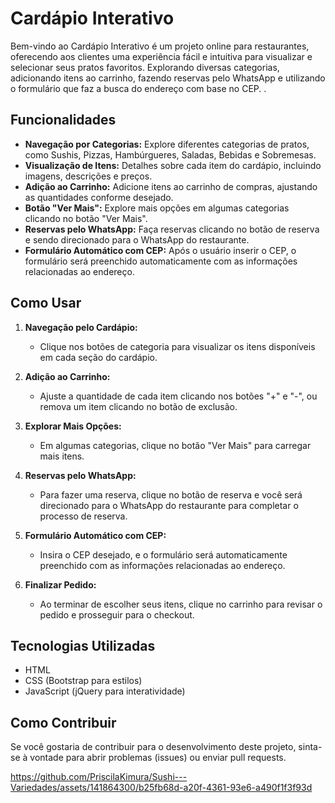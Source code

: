 # Cardápio Interativo

Bem-vindo ao Cardápio Interativo é um projeto online para restaurantes, oferecendo aos clientes uma experiência fácil e intuitiva para visualizar e selecionar seus pratos favoritos. Explorando diversas categorias, adicionando itens ao carrinho, fazendo reservas pelo WhatsApp e utilizando o formulário que faz a busca do endereço com base no CEP. 
.

## Funcionalidades

- **Navegação por Categorias:** Explore diferentes categorias de pratos, como Sushis, Pizzas, Hambúrgueres, Saladas, Bebidas e Sobremesas.
- **Visualização de Itens:** Detalhes sobre cada item do cardápio, incluindo imagens, descrições e preços.
- **Adição ao Carrinho:** Adicione itens ao carrinho de compras, ajustando as quantidades conforme desejado.
- **Botão "Ver Mais":** Explore mais opções em algumas categorias clicando no botão "Ver Mais".
- **Reservas pelo WhatsApp:** Faça reservas clicando no botão de reserva e sendo direcionado para o WhatsApp do restaurante.
- **Formulário Automático com CEP:** Após o usuário inserir o CEP, o formulário será preenchido automaticamente com as informações relacionadas ao endereço.

## Como Usar

1. **Navegação pelo Cardápio:**
   - Clique nos botões de categoria para visualizar os itens disponíveis em cada seção do cardápio.

2. **Adição ao Carrinho:**
   - Ajuste a quantidade de cada item clicando nos botões "+" e "-", ou remova um item clicando no botão de exclusão.

3. **Explorar Mais Opções:**
   - Em algumas categorias, clique no botão "Ver Mais" para carregar mais itens.

4. **Reservas pelo WhatsApp:**
   - Para fazer uma reserva, clique no botão de reserva e você será direcionado para o WhatsApp do restaurante para completar o processo de reserva.

5. **Formulário Automático com CEP:**
   - Insira o CEP desejado, e o formulário será automaticamente preenchido com as informações relacionadas ao endereço.

6. **Finalizar Pedido:**
   - Ao terminar de escolher seus itens, clique no carrinho para revisar o pedido e prosseguir para o checkout.
## Tecnologias Utilizadas

- HTML
- CSS (Bootstrap para estilos)
- JavaScript (jQuery para interatividade)

## Como Contribuir

Se você gostaria de contribuir para o desenvolvimento deste projeto, sinta-se à vontade para abrir problemas (issues) ou enviar pull requests.



https://github.com/PriscilaKimura/Sushi---Variedades/assets/141864300/b25fb68d-a20f-4361-93e6-a490f1f3f93d



